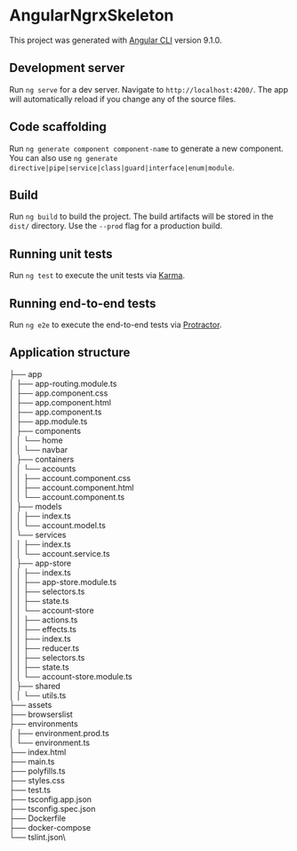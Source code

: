 # AngularNgrxSkeleton

This project was generated with [Angular CLI](https://github.com/angular/angular-cli) version 9.1.0.

## Development server

Run `ng serve` for a dev server. Navigate to `http://localhost:4200/`. The app will automatically reload if you change any of the source files.

## Code scaffolding

Run `ng generate component component-name` to generate a new component. You can also use `ng generate directive|pipe|service|class|guard|interface|enum|module`.

## Build

Run `ng build` to build the project. The build artifacts will be stored in the `dist/` directory. Use the `--prod` flag for a production build.

## Running unit tests

Run `ng test` to execute the unit tests via [Karma](https://karma-runner.github.io).

## Running end-to-end tests

Run `ng e2e` to execute the end-to-end tests via [Protractor](http://www.protractortest.org/).

## Application structure

├── app\
 │ ├── app-routing.module.ts\
 │ ├── app.component.css\
 │ ├── app.component.html\
 │ ├── app.component.ts\
 │ ├── app.module.ts\
 │ ├── components\
 │ │    └── home\
 │ │    └── navbar\
 │ ├── containers\
 │ │    └── accounts\
 │ │         ├── account.component.css\
 │ │         ├── account.component.html\
 │ │         └── account.component.ts\
 │ ├── models\
 │ │    ├── index.ts\
 │ │    └── account.model.ts\
 │ └── services\
 │ │    ├── index.ts\
 │ │    └── account.service.ts\
 │ ├── app-store\
 │ │    ├── index.ts\
 │ │    ├── app-store.module.ts\
 │ │    ├── selectors.ts\
 │ │    ├── state.ts\
 │ │    └── account-store\
 │ │         ├── actions.ts\
 │ │         ├── effects.ts\
 │ │         ├── index.ts\
 │ │         ├── reducer.ts\
 │ │         ├── selectors.ts\
 │ │         ├── state.ts\
 │ │         └── account-store.module.ts\
 │ ├── shared\
 │ │    └── utils.ts\
 ├── assets\
 ├── browserslist\
 ├── environments\
 │ ├── environment.prod.ts\
 │ └── environment.ts\
 ├── index.html\
 ├── main.ts\
 ├── polyfills.ts\
 ├── styles.css\
 ├── test.ts\
 ├── tsconfig.app.json\
 ├── tsconfig.spec.json\
 ├── Dockerfile\
 ├── docker-compose\
 └── tslint.json\
